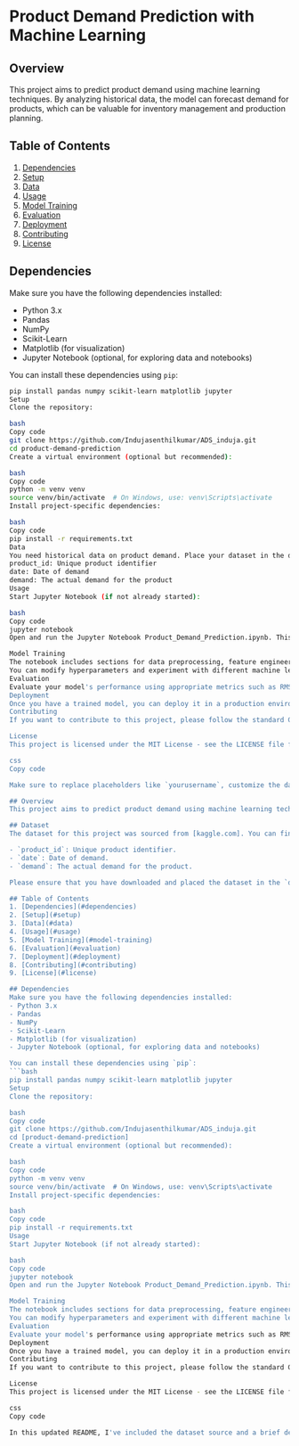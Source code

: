 # Product Demand Prediction with Machine Learning

## Overview
This project aims to predict product demand using machine learning techniques. By analyzing historical data, the model can forecast demand for products, which can be valuable for inventory management and production planning.

## Table of Contents
1. [Dependencies](#dependencies)
2. [Setup](#setup)
3. [Data](#data)
4. [Usage](#usage)
5. [Model Training](#model-training)
6. [Evaluation](#evaluation)
7. [Deployment](#deployment)
8. [Contributing](#contributing)
9. [License](#license)

## Dependencies
Make sure you have the following dependencies installed:
- Python 3.x
- Pandas
- NumPy
- Scikit-Learn
- Matplotlib (for visualization)
- Jupyter Notebook (optional, for exploring data and notebooks)

You can install these dependencies using `pip`:
```bash
pip install pandas numpy scikit-learn matplotlib jupyter
Setup
Clone the repository:

bash
Copy code
git clone https://github.com/Indujasenthilkumar/ADS_induja.git
cd product-demand-prediction
Create a virtual environment (optional but recommended):

bash
Copy code
python -m venv venv
source venv/bin/activate  # On Windows, use: venv\Scripts\activate
Install project-specific dependencies:

bash
Copy code
pip install -r requirements.txt
Data
You need historical data on product demand. Place your dataset in the data/ directory. Ensure it contains at least the following columns:
product_id: Unique product identifier
date: Date of demand
demand: The actual demand for the product
Usage
Start Jupyter Notebook (if not already started):

bash
Copy code
jupyter notebook
Open and run the Jupyter Notebook Product_Demand_Prediction.ipynb. This notebook guides you through data preprocessing, model training, and evaluation.

Model Training
The notebook includes sections for data preprocessing, feature engineering, model selection, and training.
You can modify hyperparameters and experiment with different machine learning algorithms.
Evaluation
Evaluate your model's performance using appropriate metrics such as RMSE, MAE, or custom business-specific metrics.
Deployment
Once you have a trained model, you can deploy it in a production environment. Popular options include integrating it into a web application or using cloud-based services for predictions.
Contributing
If you want to contribute to this project, please follow the standard Git branching and pull request process. We welcome contributions, bug reports, or feature requests.

License
This project is licensed under the MIT License - see the LICENSE file for details.

css
Copy code

Make sure to replace placeholders like `yourusername`, customize the dataset structure, and update th# Product Demand Prediction with Machine Learning

## Overview
This project aims to predict product demand using machine learning techniques. By analyzing historical data, the model can forecast demand for products, which can be valuable for inventory management and production planning.

## Dataset
The dataset for this project was sourced from [kaggle.com]. You can find the dataset at [ https://www.kaggle.com/datasets/chakradharmattapalli/product-demand-prediction-with-machine-learning ](https://www.kaggle.com/datasets/chakradharmattapalli/product-demand-prediction-with-machine-learning) The dataset consists of historical records of product demand, with the following key columns:

- `product_id`: Unique product identifier.
- `date`: Date of demand.
- `demand`: The actual demand for the product.

Please ensure that you have downloaded and placed the dataset in the `data/` directory of this project before proceeding.

## Table of Contents
1. [Dependencies](#dependencies)
2. [Setup](#setup)
3. [Data](#data)
4. [Usage](#usage)
5. [Model Training](#model-training)
6. [Evaluation](#evaluation)
7. [Deployment](#deployment)
8. [Contributing](#contributing)
9. [License](#license)

## Dependencies
Make sure you have the following dependencies installed:
- Python 3.x
- Pandas
- NumPy
- Scikit-Learn
- Matplotlib (for visualization)
- Jupyter Notebook (optional, for exploring data and notebooks)

You can install these dependencies using `pip`:
```bash
pip install pandas numpy scikit-learn matplotlib jupyter
Setup
Clone the repository:

bash
Copy code
git clone https://github.com/Indujasenthilkumar/ADS_induja.git
cd [product-demand-prediction]
Create a virtual environment (optional but recommended):

bash
Copy code
python -m venv venv
source venv/bin/activate  # On Windows, use: venv\Scripts\activate
Install project-specific dependencies:

bash
Copy code
pip install -r requirements.txt
Usage
Start Jupyter Notebook (if not already started):

bash
Copy code
jupyter notebook
Open and run the Jupyter Notebook Product_Demand_Prediction.ipynb. This notebook guides you through data preprocessing, model training, and evaluation.

Model Training
The notebook includes sections for data preprocessing, feature engineering, model selection, and training.
You can modify hyperparameters and experiment with different machine learning algorithms.
Evaluation
Evaluate your model's performance using appropriate metrics such as RMSE, MAE, or custom business-specific metrics.
Deployment
Once you have a trained model, you can deploy it in a production environment. Popular options include integrating it into a web application or using cloud-based services for predictions.
Contributing
If you want to contribute to this project, please follow the standard Git branching and pull request process. We welcome contributions, bug reports, or feature requests.

License
This project is licensed under the MIT License - see the LICENSE file for details.

css
Copy code

In this updated README, I've included the dataset source and a brief description to provide more context for the project. Remember to replace `[Dataset Source Name]` and `[Dataset URL or Location]` with the actual source information.
